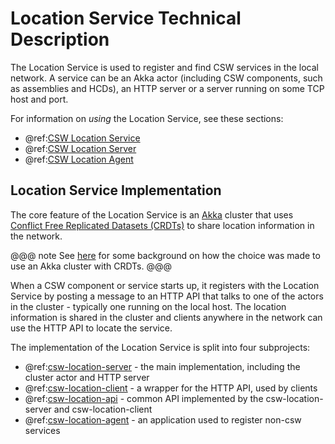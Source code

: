 # Location Service Technical Description

The Location Service is used to register and find CSW services in the local network. A service can be an Akka actor (including CSW components, such as assemblies and HCDs), an HTTP server or a server running on some TCP host and port.

For information on *using* the Location Service, see these sections:
 
* @ref:[CSW Location Service](../../services/location.md) 
* @ref:[CSW Location Server](../../apps/cswlocationserver.md) 
* @ref:[CSW Location Agent](../../apps/cswlocationagent.md) 

## Location Service Implementation

The core feature of the Location Service is an [Akka](https://akka.io/) cluster that uses [Conflict Free Replicated Datasets (CRDTs)](https://doc.akka.io/docs/akka/current/distributed-data.html) to share location information in the network. 

@@@ note
See [here](https://medium.com/@unmeshvjoshi/service-discovery-with-crdts-fb02bb48cfff) for some background on how the choice was made to use an Akka cluster with CRDTs.
@@@

When a CSW component or service starts up, it registers with the Location Service by posting a message to an HTTP API that talks to one of the actors in the cluster - typically one running on the local host. The location information is shared in the cluster and clients anywhere in the network can use the HTTP API to locate the service.

The implementation of the Location Service is split into four subprojects:

* @ref:[csw-location-server](./location-server.md) - the main implementation, including the cluster actor and HTTP server
* @ref:[csw-location-client](./location-client.md) - a wrapper for the HTTP API, used by clients
* @ref:[csw-location-api](./location-api.md) - common API implemented by the csw-location-server and csw-location-client
* @ref:[csw-location-agent](./location-agent.md) - an application used to register non-csw services

